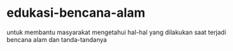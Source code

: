 # edukasi-bencana-alam
untuk membantu  masyarakat mengetahui hal-hal yang dilakukan saat terjadi bencana alam dan tanda-tandanya
